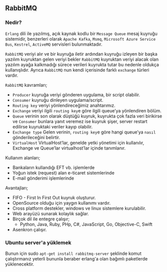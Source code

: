 ## RabbitMQ

### Nedir?
`Erlang` dili ile yazılmış, açık kaynak kodlu bir `Message Queue` mesaj kuyruğu sistemidir, benzerleri olarak `Apache Kafka`, `Msmq`, `Microsoft Azure Service Bus`, `Kestrel`, `ActiveMQ` servisleri bulunmaktadır.

`RabbitMQ` veriyi alır ve bir kuyruğa iletir ardından kuyruğu izleyen bir başka yazılım kuyruktan gelen veriyi bekler `RabbitMQ` kuyruktan veriyi alacak olan yazılım ayağa kalkmadığı sürece verileri kuyrukta tutar bu nedenle oldukça kullanışlıdır. Ayrıca `RabbitMQ` nun kendi içerisinde farklı `exchange` türleri vardır.

`RabbitMQ` kavramları;
* `Producer` kuyruğa veriyi gönderen uygulama, bir script olabilir.
* `Consumer` kuyruğu dinleyen uygulama/script.
* `Routing key` veriyi yönlendireceğimiz anahtarımız.
* `Exchange` veriyi ilgili `routing key`e göre ilgili queue’ya yönlendiren bölüm.
* `Queue` verinin son olarak düştüğü kuyruk, kuyrukta çok fazla veri birikirse ve `Consumer` bunlara yanıt veremez ise kuyruk şişer, server restart edilirse kuyruktaki veriler kayıp olabilir.
* `Exchange type` Gelen verinin, `routing key`e göre hangi queue’ya `nasıl` gönderileceğini belirtir.
* `VirtualHost` VirtualHost’lar, genelde yetki yönetimi için kullanılır, Exchange ve Queue’lar virtualhost’lar içinde tanımlanır.

Kullanım alanları;
* Bankaların kullandığı EFT vb. işlemlerde
* Yoğun istek (request) alan e-ticaret sistemlerinde
* E-mail gönderimi işlemlerinde

Avantajları;
* FIFO - First In First Out kuyruk oluşturur.
* OpenSource olduğu için yaygın kullanımı vardır.
* Cross platform destekler, windows ve linux sistemlere kurulabilir.
* Web arayüzü sunarak kolaylık sağlar.
* Birçok dil ile entegre çalışır;
  * Python, Java, Ruby, PHp, C#, JavaScript, Go, Objective-C, Swift
* Asenkron çalışır.

### Ubuntu server'a yüklemek
Bunun için sudo `apt-get install rabbitmq-server` şeklinde komut çalıştırmanız yeterli bununla beraber erlang'a olan bağımlı paketlerde yüklenecektir.
